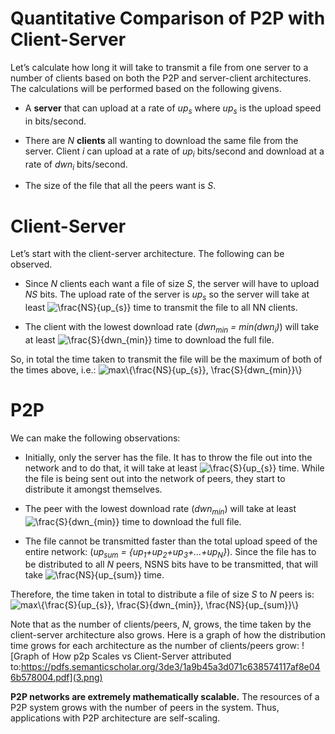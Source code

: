 # Quantitative Comparison of P2P with Client-Server

Let’s calculate how long it will take to transmit a file from one server to a number of clients based on both the P2P and server-client architectures. The calculations will be performed based on the following givens.

- A **server** that can upload at a rate of _up<sub>​s</sub>_ where _up<sub>​s</sub>_ is the upload speed in bits/second.

- There are _N_ **clients** all wanting to download the same file from the server. Client _i_ can upload at a rate of _up<sub>​i</sub>_ bits/second and download at a rate of _dwn<sub>​i</sub>_ bits/second.

- The size of the file that all the peers want is _S_.

# Client-Server

Let’s start with the client-server architecture. The following can be observed.

- Since _N_ clients each want a file of size _S_, the server will have to upload _NS_ bits. The upload rate of the server is _up<sub>​s</sub>_ so the server will take at least <img src="https://latex.codecogs.com/gif.latex?\frac{NS}{up_{s}}" title="\frac{NS}{up_{s}}" /> time to transmit the file to all NN clients.

- The client with the lowest download rate (_dwn<sub>min</sub> = min(dwn<sub>i</sub>)_) will take at least <img src="https://latex.codecogs.com/gif.latex?\frac{S}{dwn_{min}}" title="\frac{S}{dwn_{min}}" /> time to download the full file.

So, in total the time taken to transmit the file will be the maximum of both of the times above, i.e.:
<img src="https://latex.codecogs.com/gif.latex?max\{\frac{NS}{up_{s}},&space;\frac{S}{dwn_{min}}\}" title="max\{\frac{NS}{up_{s}}, \frac{S}{dwn_{min}}\}" />

# P2P

We can make the following observations:

- Initially, only the server has the file. It has to throw the file out into the network and to do that, it will take at least <img src="https://latex.codecogs.com/gif.latex?\frac{S}{up_{s}}" title="\frac{S}{up_{s}}" /> time. While the file is being sent out into the network of peers, they start to distribute it amongst themselves.

- The peer with the lowest download rate (_dwn<sub>min</sub>_) will take at least <img src="https://latex.codecogs.com/gif.latex?\frac{S}{dwn_{min}}" title="\frac{S}{dwn_{min}}" /> time to download the full file.

- The file cannot be transmitted faster than the total upload speed of the entire network: (_up<sub>sum</sub> = {up<sub>1</sub>+up<sub>2</sub>+up<sub>3</sub>+...+up<sub>N</sub>}_). Since the file has to be distributed to all _N_ peers, NSNS bits have to be transmitted, that will take <img src="https://latex.codecogs.com/gif.latex?\frac{NS}{up_{sum}}" title="\frac{NS}{up_{sum}}" /> time.

Therefore, the time taken in total to distribute a file of size _S_ to _N_ peers is:
<img src="https://latex.codecogs.com/gif.latex?max\{\frac{S}{up_{s}},&space;\frac{S}{dwn_{min}},&space;\frac{NS}{up_{sum}}\}" title="max\{\frac{S}{up_{s}}, \frac{S}{dwn_{min}}, \frac{NS}{up_{sum}}\}" />

Note that as the number of clients/peers, _N_, grows, the time taken by the client-server architecture also grows. Here is a graph of how the distribution time grows for each architecture as the number of clients/peers grow:
![Graph of How p2p Scales vs Client-Server attributed to:https://pdfs.semanticscholar.org/3de3/1a9b45a3d071c638574117af8e046b578004.pdf](3.png)

**P2P networks are extremely mathematically scalable.** The resources of a P2P system grows with the number of peers in the system. Thus, applications with P2P architecture are self-scaling.
